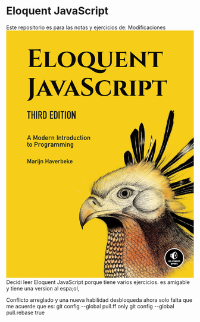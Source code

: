 # Eloquent JavaScript

Este repositorio es para las notas y ejercicios de: Modificaciones 
![Portada de libro](./img/91asIC1fRwL.jpg)
Decidi leer Eloquent JavaScript porque tiene varios ejercicios. es amigable y tiene una version al espa;ol,

Conflicto arreglado y una nueva habilidad desbloqueda ahora solo falta que me acuerde que es:
git config --global pull.ff only
git config --global pull.rebase true 
